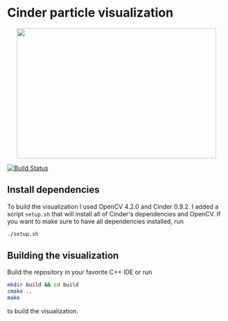 # Cinder particle visualization

<p align="center">
  <img width="460" height="300" src="/images/particles.gif">
</p>

[![Build Status](https://travis-ci.com/bewagner/visuals.svg?branch=master)](https://travis-ci.com/bewagner/visuals)
## Install dependencies

To build the visualization I used OpenCV 4.2.0 and Cinder 0.9.2. I added a script `setup.sh` that will install all of Cinder's dependencies and OpenCV. If you want to make sure to have all dependencies installed, run
```bash
./setup.sh
```


## Building the visualization

Build the repository in your favorite C++ IDE or run 
```bash
mkdir build && cd build
cmake ..
make
```
to build the visualization.

